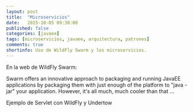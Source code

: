 ```yaml
---
layout: post
title:  "Microservicios"
date:   2015-10-05 09:30:00
published: false
categories: [javaee]
tags: [microservicios, javaee, arquitectura, patrones]
comments: true
shortinfo: Uso de WildFly Swarm y los microservicios.
---
```


En la web de WildFly Swarm:

Swarm offers an innovative approach to packaging and running JavaEE applications by packaging them with just enough of 
the platform to "java -jar" your application. However, it's all much, much cooler than that ...


Ejemplo de Servlet con WildFly y Undertow